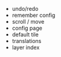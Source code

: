 - undo/redo
- remember config
- scroll / move
- config page
- default tile
- translations
- layer index